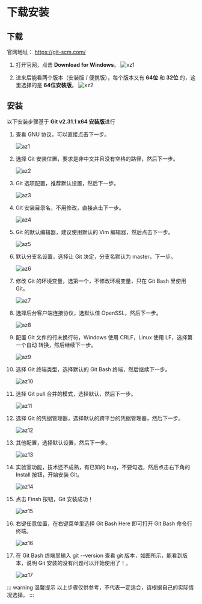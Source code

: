 # 下载安装

## 下载

官网地址： https://git-scm.com/ 

1. 打开官网，点击 **Download for Windows**。
    ![xz1](/images/git/instasll/xz1.png)

2. 进来后能看两个版本（安装版 / 便携版），每个版本又有 **64位** 和 **32位** 的，这里选择的是 **64位安装版**。
    ![xz2](/images/git/instasll/xz2.png)

## 安装

以下安装步骤基于 **Git v2.31.1 x64 安装版**进行

1. 查看 GNU 协议，可以直接点击下一步。

    ![az1](/images/git/instasll/az1.png)

2. 选择 Git 安装位置，要求是非中文并且没有空格的路径，然后下一步。

    ![az2](/images/git/instasll/az2.png)

3. Git 选项配置，推荐默认设置，然后下一步。

    ![az3](/images/git/instasll/az3.png)

4. Git 安装目录名，不用修改，直接点击下一步。

    ![az4](/images/git/instasll/az4.png)

5. Git 的默认编辑器，建议使用默认的 Vim 编辑器，然后点击下一步。

    ![az5](/images/git/instasll/az5.png)

6. 默认分支名设置，选择让 Git 决定，分支名默认为 master，下一步。

    ![az6](/images/git/instasll/az6.png)

7. 修改 Git 的环境变量，选第一个，不修改环境变量，只在 Git Bash 里使用 Git。

    ![az7](/images/git/instasll/az7.png)

8. 选择后台客户端连接协议，选默认值 OpenSSL，然后下一步。

    ![az8](/images/git/instasll/az8.png)

9. 配置 Git 文件的行末换行符，Windows 使用 CRLF，Linux 使用 LF，选择第一个自动 转换，然后继续下一步。

    ![az9](/images/git/instasll/az9.png)

10. 选择 Git 终端类型，选择默认的 Git Bash 终端，然后继续下一步。

    ![az10](/images/git/instasll/az10.png)

11. 选择 Git pull 合并的模式，选择默认，然后下一步。

    ![az11](/images/git/instasll/az11.png)

12. 选择 Git 的凭据管理器，选择默认的跨平台的凭据管理器，然后下一步。

    ![az12](/images/git/instasll/az12.png)

13. 其他配置，选择默认设置，然后下一步。

    ![az13](/images/git/instasll/az13.png)

14. 实验室功能，技术还不成熟，有已知的 bug，不要勾选，然后点击右下角的 Install 按钮，开始安装 Git。

    ![az14](/images/git/instasll/az14.png)

15. 点击 Finsh 按钮，Git 安装成功！

    ![az15](/images/git/instasll/az15.png)

16. 右键任意位置，在右键菜单里选择 Git Bash Here 即可打开 Git Bash 命令行终端。

    ![az16](/images/git/instasll/az16.png)

17. 在 Git Bash 终端里输入 git --version 查看 git 版本，如图所示，能看到版本，说明 Git 安装的没有问题可以开始使用了！。

    ![az17](/images/git/instasll/az17.png)

::: warning 温馨提示
以上步骤仅供参考，不代表一定适合，请根据自己的实际情况选择。
:::